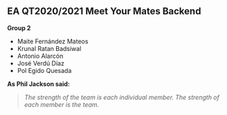 ## EA QT2020/2021 Meet Your Mates Backend
**Group 2**
- Maite Fernández Mateos
- Krunal Ratan Badsiwal
- Antonio Alarcón
- José Verdú Díaz 
- Pol Egido Quesada

**As Phil Jackson said:**
> *The strength of the team is each individual member.*
> *The strength of each member is the team.*
